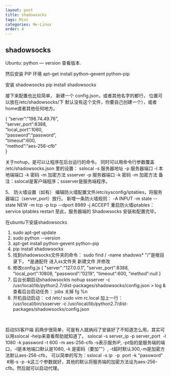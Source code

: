 ```yaml
---
layout: post
title: shadowsocks
tags: Misc
categories: 👓-Linux
order: 4
---
```



## shadowsocks
Ubuntu:
python — version    查看版本. 

然后安装 PIP 环境
apt–get install python–gevent python–pip

安装  shadowsocks
pip install shadowsocks


接下来配置也比较简单，
新建一个 config.json，或者其他名字的都行，
位置可以放在/etc/shadowsocks/下
默认没有这个文件，你要自己创建一个），或者home或者其他任何地方。


{
“server”:“198.74.49.76”,  
“server_port”:8388,  
“local_port”:1080,  
“password”:“password”,  
“timeout”:600,  
“method”:“aes-256-cfb”  
}


关于nohup，是可以让程序在后台运行的命令。
同时可以用命令行参数覆盖 /etc/shadowsocks.json 里的设置：
sslocal -s 服务器地址 -p 服务器端口 -l 本地端端口 -k 密码 -m 加密方法
ssserver -p 服务器端口 -k 密码 -m 加密方法
备注：sslocal是客户端程序；ssserver是服务端程序。


5、 防火墙设置（如有）
编辑防火墙配置文件/etc/sysconfig/iptables，将服务器端口（server_port）放行。
新增一条防火墙规则：
-A INPUT -m state --state NEW -m tcp -p tcp --dport 8989 -j ACCEPT
重启防火墙iptables：
service iptables restart
至此，服务器端的 Shadowsocks 安装和配置完毕。




在ubuntu下安装shadowsocks
1. sudo apt-get update
2. sudo python --version
3. apt-get install python-gevent python-pip
4. pip install shadowsocks
5. 找到shadowsocks文件夹的命令： sudo find / -name shadows* "/"是根目录下， *是通配符
进入ss文件夹 新建文件 并修改
6. 修改config.js
{
"server":"127.0.0.1",
"server_port":8388,
"local_port":10808,
"password”:”0219“,
"timeout":600,
"method":null
}
7. 后台长期启动shadowsockts
nohup ssserver -c /usr/local/lib/python2.7/dist-packages/shadowsocks/config.json \> log &
查看后台启动任务： jobs
关掉 fg %n
 
8. 开机自动启动：
cd /etc/
sudo vim rc.local
加上一行：
/usr/local/bin/ssserver -c /usr/local/lib/python2.7/dist-packages/shadowsocks/config.json
 

 

启动SS客户端
前两步很简单，可是有人就纳闷了安装好了不知道怎么用，其实可以用sslocal -help来查看帮助就知道了。
sslocal -s server_ip -p server_port  -l 1080 -k password -t 600 -m aes-256-cfb
-s表示服务IP, -pt指的是服务端的端口，-l是本地端口默认是1080, -k 是密码（要加""）, -t超时默认300,-m是加密方法默认aes-256-cfb，
可以简单的写为：sslocal -s ip  -p  port -k "password"    #用-s -p -k这三个参数就好，其他的默认将服务端的加密方法设为aes-256-cfb。然后就可以启动代理。




